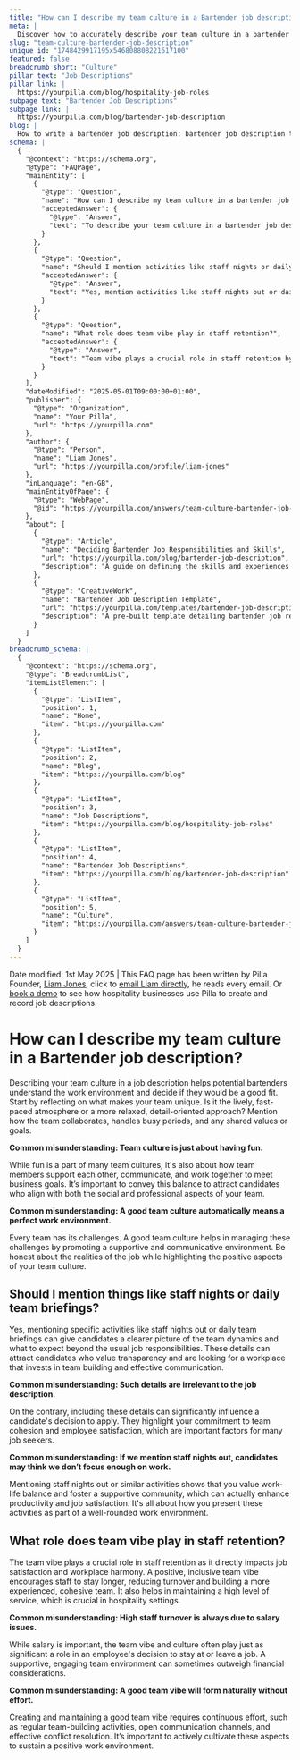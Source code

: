 ```yaml
---
title: "How can I describe my team culture in a Bartender job description?"
meta: |
  Discover how to accurately describe your team culture in a bartender job description to attract the right candidates, including the importance of team activities.
slug: "team-culture-bartender-job-description"
unique id: "1748429917195x546808808221617100"
featured: false
breadcrumb short: "Culture"
pillar text: "Job Descriptions"
pillar link: |
  https://yourpilla.com/blog/hospitality-job-roles
subpage text: "Bartender Job Descriptions"
subpage link: |
  https://yourpilla.com/blog/bartender-job-description
blog: |
  How to write a bartender job description: bartender job description template included.
schema: |
  {
    "@context": "https://schema.org",
    "@type": "FAQPage",
    "mainEntity": [
      {
        "@type": "Question",
        "name": "How can I describe my team culture in a bartender job description?",
        "acceptedAnswer": {
          "@type": "Answer",
          "text": "To describe your team culture in a bartender job description, start by identifying what makes your team unique, such as a lively, fast-paced atmosphere or a relaxed, detail-oriented approach. Highlight how the team collaborates, manages busy periods, and shares values or goals. It's crucial to describe not only the social aspects, such as team fun, but also how the team supports each other professionally to meet business goals. Be truthful about the challenges while promoting the positive traits of your team culture."
        }
      },
      {
        "@type": "Question",
        "name": "Should I mention activities like staff nights or daily team briefings in the job description?",
        "acceptedAnswer": {
          "@type": "Answer",
          "text": "Yes, mention activities like staff nights out or daily team briefings in the job description to provide a clear picture of team dynamics. These details attract candidates who value transparency and community engagement, showcasing your commitment to team cohesion and employee satisfaction. Describe how these activities contribute to a well-rounded work environment."
        }
      },
      {
        "@type": "Question",
        "name": "What role does team vibe play in staff retention?",
        "acceptedAnswer": {
          "@type": "Answer",
          "text": "Team vibe plays a crucial role in staff retention by influencing job satisfaction and workplace harmony. A positive, inclusive team vibe reduces turnover, builds a cohesive team, and maintains high service levels. While salary is significant, a supportive team environment can often be just as important to staff and contributes to their decision to stay with or leave an organization."
        }
      }
    ],
    "dateModified": "2025-05-01T09:00:00+01:00",
    "publisher": {
      "@type": "Organization",
      "name": "Your Pilla",
      "url": "https://yourpilla.com"
    },
    "author": {
      "@type": "Person",
      "name": "Liam Jones",
      "url": "https://yourpilla.com/profile/liam-jones"
    },
    "inLanguage": "en-GB",
    "mainEntityOfPage": {
      "@type": "WebPage",
      "@id": "https://yourpilla.com/answers/team-culture-bartender-job-description"
    },
    "about": [
      {
        "@type": "Article",
        "name": "Deciding Bartender Job Responsibilities and Skills",
        "url": "https://yourpilla.com/blog/bartender-job-description",
        "description": "A guide on defining the skills and experiences necessary for a bartender, helping to craft effective job descriptions."
      },
      {
        "@type": "CreativeWork",
        "name": "Bartender Job Description Template",
        "url": "https://yourpilla.com/templates/bartender-job-description",
        "description": "A pre-built template detailing bartender job responsibilities, helpful in creating clear and comprehensive job descriptions."
      }
    ]
  }
breadcrumb_schema: |
  {
    "@context": "https://schema.org",
    "@type": "BreadcrumbList",
    "itemListElement": [
      {
        "@type": "ListItem",
        "position": 1,
        "name": "Home",
        "item": "https://yourpilla.com"
      },
      {
        "@type": "ListItem",
        "position": 2,
        "name": "Blog",
        "item": "https://yourpilla.com/blog"
      },
      {
        "@type": "ListItem",
        "position": 3,
        "name": "Job Descriptions",
        "item": "https://yourpilla.com/blog/hospitality-job-roles"
      },
      {
        "@type": "ListItem",
        "position": 4,
        "name": "Bartender Job Descriptions",
        "item": "https://yourpilla.com/blog/bartender-job-description"
      },
      {
        "@type": "ListItem",
        "position": 5,
        "name": "Culture",
        "item": "https://yourpilla.com/answers/team-culture-bartender-job-description"
      }
    ]
  }
---
```


Date modified: 1st May 2025 | This FAQ page has been written by Pilla Founder, [Liam Jones](https://yourpilla.com/profile/liam-jones), click to [email Liam directly](https://mailto:liam@yourpilla.com), he reads every email. Or [book a demo](https://calendly.com/pilla/demo) to see how hospitality businesses use Pilla to create and record job descriptions.

# How can I describe my team culture in a Bartender job description?

Describing your team culture in a job description helps potential bartenders understand the work environment and decide if they would be a good fit. Start by reflecting on what makes your team unique. Is it the lively, fast-paced atmosphere or a more relaxed, detail-oriented approach? Mention how the team collaborates, handles busy periods, and any shared values or goals.

**Common misunderstanding: Team culture is just about having fun.**

While fun is a part of many team cultures, it's also about how team members support each other, communicate, and work together to meet business goals. It’s important to convey this balance to attract candidates who align with both the social and professional aspects of your team.

**Common misunderstanding: A good team culture automatically means a perfect work environment.**

Every team has its challenges. A good team culture helps in managing these challenges by promoting a supportive and communicative environment. Be honest about the realities of the job while highlighting the positive aspects of your team culture.

## Should I mention things like staff nights or daily team briefings?

Yes, mentioning specific activities like staff nights out or daily team briefings can give candidates a clearer picture of the team dynamics and what to expect beyond the usual job responsibilities. These details can attract candidates who value transparency and are looking for a workplace that invests in team building and effective communication.

**Common misunderstanding: Such details are irrelevant to the job description.**

On the contrary, including these details can significantly influence a candidate's decision to apply. They highlight your commitment to team cohesion and employee satisfaction, which are important factors for many job seekers.

**Common misunderstanding: If we mention staff nights out, candidates may think we don’t focus enough on work.**

Mentioning staff nights out or similar activities shows that you value work-life balance and foster a supportive community, which can actually enhance productivity and job satisfaction. It's all about how you present these activities as part of a well-rounded work environment.

## What role does team vibe play in staff retention?

The team vibe plays a crucial role in staff retention as it directly impacts job satisfaction and workplace harmony. A positive, inclusive team vibe encourages staff to stay longer, reducing turnover and building a more experienced, cohesive team. It also helps in maintaining a high level of service, which is crucial in hospitality settings.

**Common misunderstanding: High staff turnover is always due to salary issues.**

While salary is important, the team vibe and culture often play just as significant a role in an employee's decision to stay at or leave a job. A supportive, engaging team environment can sometimes outweigh financial considerations.

**Common misunderstanding: A good team vibe will form naturally without effort.**

Creating and maintaining a good team vibe requires continuous effort, such as regular team-building activities, open communication channels, and effective conflict resolution. It’s important to actively cultivate these aspects to sustain a positive work environment.